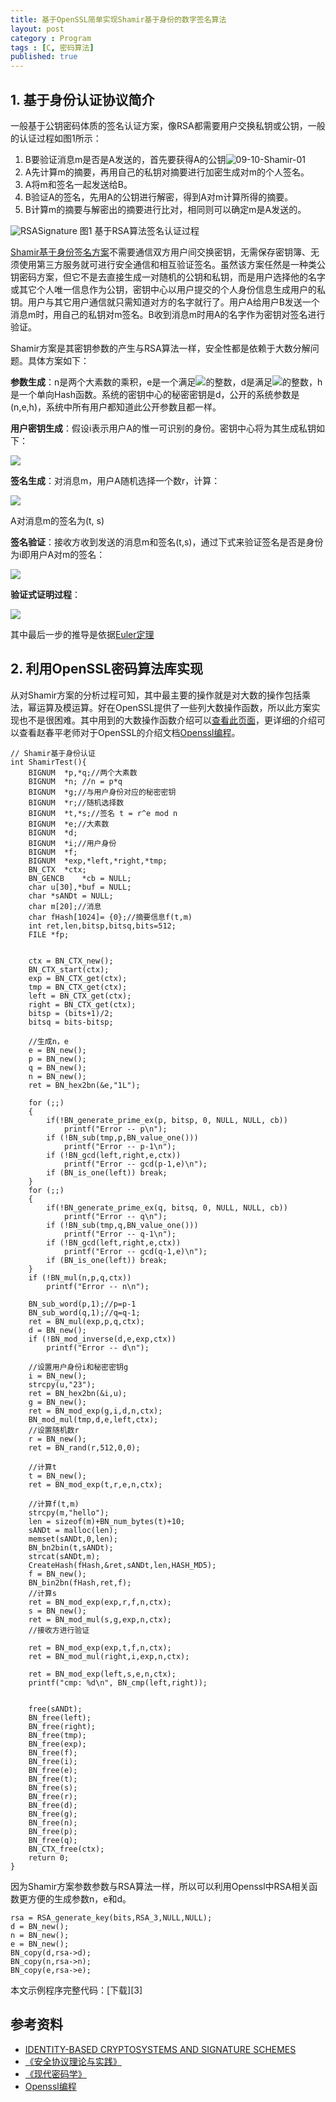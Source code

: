 ```yaml
---
title: 基于OpenSSL简单实现Shamir基于身份的数字签名算法
layout: post
category : Program
tags : [C, 密码算法]
published: true
---
```


## 1. 基于身份认证协议简介

一般基于公钥密码体质的签名认证方案，像RSA都需要用户交换私钥或公钥，一般的认证过程如图1所示：

1. B要验证消息m是否是A发送的，首先要获得A的公钥![09-10-Shamir-01][img01]
2. A先计算m的摘要，再用自己的私钥对摘要进行加密生成对m的个人签名。
3. A将m和签名一起发送给B。
4. B验证A的签名，先用A的公钥进行解密，得到A对m计算所得的摘要。
5. B计算m的摘要与解密出的摘要进行比对，相同则可以确定m是A发送的。

![RSASignature][img02]
图1 基于RSA算法签名认证过程

[Shamir基于身份签名方案][1]不需要通信双方用户间交换密钥，无需保存密钥簿、无须使用第三方服务就可进行安全通信和相互验证签名。虽然该方案任然是一种类公钥密码方案，但它不是去直接生成一对随机的公钥和私钥，而是用户选择他的名字或其它个人唯一信息作为公钥，密钥中心以用户提交的个人身份信息生成用户的私钥。用户与其它用户通信就只需知道对方的名字就行了。用户A给用户B发送一个消息m时，用自己的私钥对m签名。B收到消息m时用A的名字作为密钥对签名进行验证。

Shamir方案是其密钥参数的产生与RSA算法一样，安全性都是依赖于大数分解问题。具体方案如下：

**参数生成**：n是两个大素数的乘积，e是一个满足![][img03]的整数，d是满足![][img04]的整数，h是一个单向Hash函数。系统的密钥中心的秘密密钥是d，公开的系统参数是(n,e,h)，系统中所有用户都知道此公开参数且都一样。

**用户密钥生成**：假设i表示用户A的惟一可识别的身份。密钥中心将为其生成私钥如下：
    
![][img05]

**签名生成**：对消息m，用户A随机选择一个数r，计算：
	
![][img06]

A对消息m的签名为(t, s)

**签名验证**：接收方收到发送的消息m和签名(t,s)，通过下式来验证签名是否是身份为i即用户A对m的签名：
 
![][img07]

**验证式证明过程**：

![][img08]

其中最后一步的推导是依据[Euler定理](http://en.wikipedia.org/wiki/Euler_theorem)

## 2. 利用OpenSSL密码算法库实现

从对Shamir方案的分析过程可知，其中最主要的操作就是对大数的操作包括乘法，幂运算及模运算。好在OpenSSL提供了一些列大数操作函数，所以此方案实现也不是很困难。其中用到的大数操作函数介绍可以[查看此页面](http://linux.die.net/man/3/bn_mod_exp)，更详细的介绍可以查看赵春平老师对于OpenSSL的介绍文档[Openssl编程][2]。

	// Shamir基于身份认证
	int ShamirTest(){
		BIGNUM	*p,*q;//两个大素数
		BIGNUM	*n; //n = p*q
		BIGNUM	*g;//与用户身份对应的秘密密钥
		BIGNUM	*r;//随机选择数
		BIGNUM	*t,*s;//签名 t = r^e mod n
		BIGNUM	*e;//大素数
		BIGNUM	*d;
		BIGNUM	*i;//用户身份
		BIGNUM	*f;
		BIGNUM	*exp,*left,*right,*tmp;
		BN_CTX	*ctx;
		BN_GENCB	*cb = NULL;
		char u[30],*buf = NULL;
		char *sANDt = NULL;
		char m[20];//消息
		char fHash[1024]= {0};//摘要信息f(t,m)
		int ret,len,bitsp,bitsq,bits=512;
		FILE *fp;


		ctx = BN_CTX_new();
		BN_CTX_start(ctx);
		exp = BN_CTX_get(ctx);
		tmp = BN_CTX_get(ctx);
		left = BN_CTX_get(ctx);
		right = BN_CTX_get(ctx);
		bitsp = (bits+1)/2;
		bitsq = bits-bitsp;

		//生成n，e
		e = BN_new();
		p = BN_new();
		q = BN_new();
		n = BN_new();
		ret = BN_hex2bn(&e,"1L");

		for (;;)
		{
			if(!BN_generate_prime_ex(p, bitsp, 0, NULL, NULL, cb))
				printf("Error -- p\n");
			if (!BN_sub(tmp,p,BN_value_one())) 
				printf("Error -- p-1\n");
			if (!BN_gcd(left,right,e,ctx)) 
				printf("Error -- gcd(p-1,e)\n");
			if (BN_is_one(left)) break;
		}
		for (;;)
		{
			if(!BN_generate_prime_ex(q, bitsq, 0, NULL, NULL, cb))
				printf("Error -- q\n");
			if (!BN_sub(tmp,q,BN_value_one())) 
				printf("Error -- q-1\n");
			if (!BN_gcd(left,right,e,ctx)) 
				printf("Error -- gcd(q-1,e)\n");
			if (BN_is_one(left)) break;
		}
		if (!BN_mul(n,p,q,ctx))
			printf("Error -- n\n");

		BN_sub_word(p,1);//p=p-1
		BN_sub_word(q,1);//q=q-1;
		ret = BN_mul(exp,p,q,ctx);
		d = BN_new();
		if (!BN_mod_inverse(d,e,exp,ctx)) 
			printf("Error -- d\n");

		//设置用户身份i和秘密密钥g
		i = BN_new();
		strcpy(u,"23");
		ret = BN_hex2bn(&i,u);
		g = BN_new();
		ret = BN_mod_exp(g,i,d,n,ctx);
		BN_mod_mul(tmp,d,e,left,ctx);
		//设置随机数r
		r = BN_new();
		ret = BN_rand(r,512,0,0);

		//计算t
		t = BN_new();
		ret = BN_mod_exp(t,r,e,n,ctx);

		//计算f(t,m)
		strcpy(m,"hello");
		len = sizeof(m)+BN_num_bytes(t)+10;
		sANDt = malloc(len);
		memset(sANDt,0,len);
		BN_bn2bin(t,sANDt);
		strcat(sANDt,m);
		CreateHash(fHash,&ret,sANDt,len,HASH_MD5);
		f = BN_new();
		BN_bin2bn(fHash,ret,f);
		//计算s
		ret = BN_mod_exp(exp,r,f,n,ctx);
		s = BN_new();
		ret = BN_mod_mul(s,g,exp,n,ctx);
		//接收方进行验证

		ret = BN_mod_exp(exp,t,f,n,ctx);
		ret = BN_mod_mul(right,i,exp,n,ctx);

		ret = BN_mod_exp(left,s,e,n,ctx);
		printf("cmp: %d\n", BN_cmp(left,right));


		free(sANDt);
		BN_free(left);
		BN_free(right); 
		BN_free(tmp);
		BN_free(exp);
		BN_free(f);
		BN_free(i);
		BN_free(e);
		BN_free(t);
		BN_free(s);
		BN_free(r);
		BN_free(d);
		BN_free(g); 
		BN_free(n); 
		BN_free(p);
		BN_free(q);  
		BN_CTX_free(ctx); 
		return 0;
	}

因为Shamir方案参数参数与RSA算法一样，所以可以利用Openssl中RSA相关函数更方便的生成参数n，e和d。

	rsa = RSA_generate_key(bits,RSA_3,NULL,NULL);
	d = BN_new();
	n = BN_new();
	e = BN_new();
	BN_copy(d,rsa->d);
	BN_copy(n,rsa->n);
	BN_copy(e,rsa->e);

本文示例程序完整代码：[下载][3]

## 参考资料

* [IDENTITY-BASED  CRYPTOSYSTEMS  AND  SIGNATURE  SCHEMES][1]
* [《安全协议理论与实践》](http://book.douban.com/subject/5502860/)
* [《现代密码学》](http://book.douban.com/subject/2057795/)
* [Openssl编程][2]

[1]:http://www.springerlink.com/content/6a7k794f4eprhah3/fulltext.pdf?MUD=MP
[2]:http://pan.baidu.com/share/link?shareid=30835&uk=84790286
[img01]:http://pic.yupoo.com/ljhero/CfWqMUzk/93bDv.png
[img02]:http://pic.yupoo.com/ljhero/CfWuQRfD/yokIw.png
[img03]:http://pic.yupoo.com/ljhero/CfWqMXq5/TQwaV.png
[img04]:http://pic.yupoo.com/ljhero/CfWqMYlo/ozlL3.png
[img05]:http://pic.yupoo.com/ljhero/CfWtlflz/PvtLv.png
[img06]:http://pic.yupoo.com/ljhero/CfWqMZ9y/XpP4o.png
[img07]:http://pic.yupoo.com/ljhero/CfWqMZYD/gOblC.png
[img08]:http://pic.yupoo.com/ljhero/CfWtlhUj/eLsWo.png